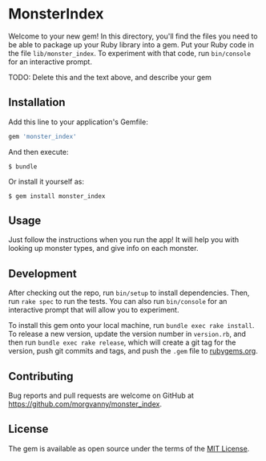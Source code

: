 # MonsterIndex

Welcome to your new gem! In this directory, you'll find the files you need to be able to package up your Ruby library into a gem. Put your Ruby code in the file `lib/monster_index`. To experiment with that code, run `bin/console` for an interactive prompt.

TODO: Delete this and the text above, and describe your gem

## Installation

Add this line to your application's Gemfile:

```ruby
gem 'monster_index'
```

And then execute:

    $ bundle

Or install it yourself as:

    $ gem install monster_index

## Usage

Just follow the instructions when you run the app! It will help you with looking up monster types, and give info on each monster.

## Development

After checking out the repo, run `bin/setup` to install dependencies. Then, run `rake spec` to run the tests. You can also run `bin/console` for an interactive prompt that will allow you to experiment.

To install this gem onto your local machine, run `bundle exec rake install`. To release a new version, update the version number in `version.rb`, and then run `bundle exec rake release`, which will create a git tag for the version, push git commits and tags, and push the `.gem` file to [rubygems.org](https://rubygems.org).

## Contributing

Bug reports and pull requests are welcome on GitHub at https://github.com/morgvanny/monster_index.


## License

The gem is available as open source under the terms of the [MIT License](http://opensource.org/licenses/MIT).

